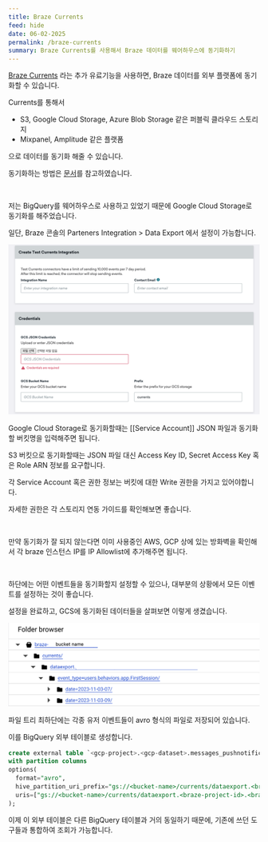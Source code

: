 ```yaml
---
title: Braze Currents
feed: hide
date: 06-02-2025
permalink: /braze-currents
summary: Braze Currents를 사용해서 Braze 데이터를 웨어하우스에 동기화하기
---
```


[Braze Currents](https://www.braze.com/docs/user_guide/data/braze_currents/) 라는 추가 유료기능을 사용하면, Braze 데이터를 외부 플랫폼에 동기화할 수 있습니다.

Currents를 통해서
- S3, Google Cloud Storage, Azure Blob Storage 같은 퍼블릭 클라우드 스토리지
- Mixpanel, Amplitude 같은 플랫폼

으로 데이터를 동기화 해줄 수 있습니다.

동기화하는 방법은 [문서](https://www.braze.com/docs/user_guide/data/braze_currents/setting_up_currents)를 참고하였습니다.

<br/>

저는 BigQuery를 웨어하우스로 사용하고 있었기 때문에 Google Cloud Storage로 동기화를 해주었습니다.

일단, Braze 콘솔의 Parteners Integration > Data Export 에서 설정이 가능합니다.

![Currents Configuration](/assets/img/braze-in-data-org/currents-config.png "Currents Configuration")

Google Cloud Storage로 동기화할때는 [[Service Account]] JSON 파일과 동기화할 버킷명을 입력해주면 됩니다.

S3 버킷으로 동기화할때는 JSON 파일 대신 Access Key ID, Secret Access Key 혹은 Role ARN 정보를 요구합니다.

각 Service Account 혹은 권한 정보는 버킷에 대한 Write 권한을 가지고 있어야합니다.

자세한 권한은 각 스토리지 연동 가이드를 확인해보면 좋습니다.

<br/>

만약 동기화가 잘 되지 않는다면 이미 사용중인 AWS, GCP 상에 있는 방화벽을 확인해서 각 braze 인스턴스 IP를 IP Allowlist에 추가해주면 됩니다.

<br/>

하단에는 어떤 이벤트들을 동기화할지 설정할 수 있으나, 대부분의 상황에서 모든 이벤트를 설정하는 것이 좋습니다.

설정을 완료하고, GCS에 동기화된 데이터들을 살펴보면 이렇게 생겼습니다.

![Currents GCS](/assets/img/braze-in-data-org/currents-gcs-folder.png "Currents GCS")

파일 트리 최하단에는 각종 유저 이벤트들이 avro 형식의 파일로 저장되어 있습니다.

이를 BigQuery 외부 테이블로 생성합니다.

```sql
create external table `<gcp-project>.<gcp-dataset>.messages_pushnotification_send`
with partition columns
options(
  format="avro",
  hive_partition_uri_prefix="gs://<bucket-name>/currents/dataexport.<braze-project-id>.<braze-region>.integration.<braze-instance-id>/event_type=users.messages.pushnotification.send",
  uris=["gs://<bucket-name>/currents/dataexport.<braze-project-id>.<braze-region>.integration.<braze-instance-id>/event_type=users.messages.pushnotification.send/*.avro"]
);
```

이제 이 외부 테이블은 다른 BigQuery 테이블과 거의 동일하기 때문에, 기존에 쓰던 도구들과 통합하여 조회가 가능합니다.
